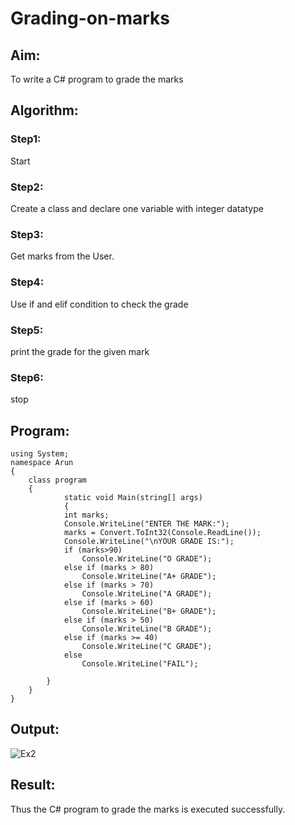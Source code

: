 # Grading-on-marks

## Aim:
To write a C# program to grade the marks

## Algorithm:
### Step1:
Start

### Step2:
Create a class and declare one variable with integer datatype

### Step3:
Get marks from the User.

### Step4:
Use if and elif condition to check the grade

### Step5:
print the grade for the given mark

### Step6:
stop

## Program:
```
using System;
namespace Arun
{
    class program
    {
            static void Main(string[] args)
            {
            int marks;
            Console.WriteLine("ENTER THE MARK:");
            marks = Convert.ToInt32(Console.ReadLine());
            Console.WriteLine("\nYOUR GRADE IS:");
            if (marks>90)
                Console.WriteLine("O GRADE");
            else if (marks > 80)
                Console.WriteLine("A+ GRADE");
            else if (marks > 70)
                Console.WriteLine("A GRADE");
            else if (marks > 60)
                Console.WriteLine("B+ GRADE");
            else if (marks > 50)
                Console.WriteLine("B GRADE");
            else if (marks >= 40)
                Console.WriteLine("C GRADE");
            else
                Console.WriteLine("FAIL");

        }
    }
}
```


## Output:
![Ex2](https://user-images.githubusercontent.com/75235747/163857314-e8ae810e-45bc-4c44-b768-363a12f23980.PNG)


## Result:
Thus the C# program to grade the marks is executed successfully.
